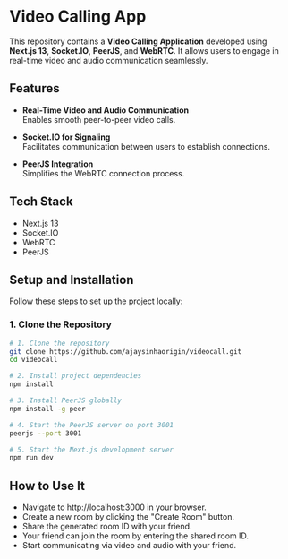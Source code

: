 # Video Calling App

This repository contains a **Video Calling Application** developed using **Next.js 13**, **Socket.IO**, **PeerJS**, and **WebRTC**. It allows users to engage in real-time video and audio communication seamlessly.

## Features

- **Real-Time Video and Audio Communication**  
  Enables smooth peer-to-peer video calls.
  
- **Socket.IO for Signaling**  
  Facilitates communication between users to establish connections.
  
- **PeerJS Integration**  
  Simplifies the WebRTC connection process.
  
## Tech Stack

- Next.js 13
- Socket.IO
- WebRTC
- PeerJS

## Setup and Installation

Follow these steps to set up the project locally:

### 1. Clone the Repository

```bash
# 1. Clone the repository
git clone https://github.com/ajaysinhaorigin/videocall.git
cd videocall

# 2. Install project dependencies
npm install

# 3. Install PeerJS globally
npm install -g peer

# 4. Start the PeerJS server on port 3001
peerjs --port 3001

# 5. Start the Next.js development server
npm run dev
```
## How to Use It
- Navigate to http://localhost:3000 in your browser.
- Create a new room by clicking the "Create Room" button.
- Share the generated room ID with your friend.
- Your friend can join the room by entering the shared room ID.
- Start communicating via video and audio with your friend.

